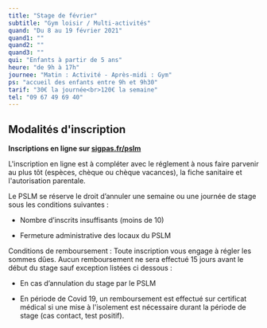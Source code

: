 ```yaml
---
title: "Stage de février"
subtitle: "Gym loisir / Multi-activités"
quand: "Du 8 au 19 février 2021"
quand1: ""
quand2: ""
quand3: ""
qui: "Enfants à partir de 5 ans"
heure: "de 9h à 17h"
journee: "Matin : Activité - Après-midi : Gym"
ps: "accueil des enfants entre 9h et 9h30"
tarif: "30€ la journée<br>120€ la semaine"
tel: "09 67 49 69 40"
---
```

## Modalités d'inscription

**Inscriptions en ligne sur [sigpas.fr/pslm](https://sigpas.fr/pslm/)**

L'inscription en ligne est à compléter avec le réglement à nous faire parvenir au plus tôt (espèces, chèque ou chèque vacances), la fiche sanitaire et l'autorisation parentale.

Le PSLM se réserve le droit d’annuler une semaine ou une journée de stage sous les conditions suivantes :

- Nombre d’inscrits insuffisants (moins de 10)

- Fermeture administrative des locaux du PSLM

Conditions de remboursement : Toute inscription vous engage à régler les sommes dûes. Aucun remboursement ne sera effectué 15 jours avant le début du stage sauf exception listées ci dessous :

-	En cas d’annulation du stage par le PSLM

- En période de Covid 19, un remboursement est effectué sur certificat médical si une mise à l'isolement est nécessaire durant la période de stage (cas contact, test positif).
